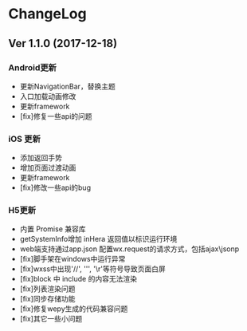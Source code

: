 # ChangeLog

## Ver 1.1.0 (2017-12-18)

### Android更新

- 更新NavigationBar，替换主题
- 入口加载动画修改
- 更新framework
- [fix]修复一些api的问题

### iOS 更新

- 添加返回手势
- 增加页面过渡动画
- 更新framework
- [fix]修改一些api的bug

### H5更新

- 内置 Promise 兼容库
- getSystemInfo增加 inHera 返回值以标识运行环境
- web端支持通过app.json 配置wx.request的请求方式，包括ajax\jsonp
- [fix]脚手架在windows中运行异常
- [fix]wxss中出现'//', ''', '\r'等符号导致页面白屏
- [fix]block 中 include 的内容无法渲染
- [fix]列表渲染问题
- [fix]同步存储功能
- [fix]修复wepy生成的代码兼容问题
- [fix]其它一些小问题
